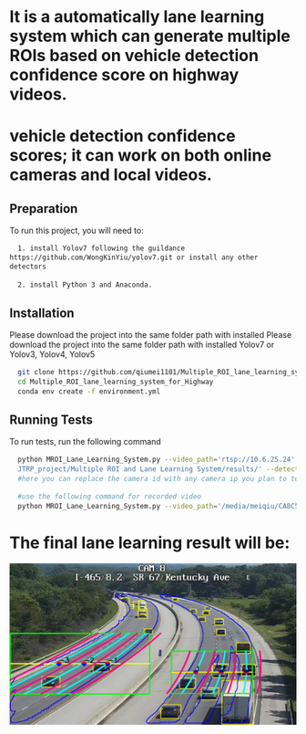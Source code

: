 # It is a automatically lane learning system which can generate multiple ROIs based on vehicle detection confidence score on highway videos.
# vehicle detection confidence scores; it can work on both online cameras and local videos.


## Preparation

To run this project, you will need to:

      1. install Yolov7 following the guildance https://github.com/WongKinYiu/yolov7.git or install any other detectors
        
      2. install Python 3 and Anaconda. 



## Installation

Please download the project into the same folder path with installed Please download the project into the same folder path
with installed Yolov7 or Yolov3, Yolov4, Yolov5

```bash
  git clone https://github.com/qiumei1101/Multiple_ROI_lane_learning_system_for_Highway.git
  cd Multiple_ROI_lane_learning_system_for_Highway
  conda env create -f environment.yml
```

## Running Tests

To run tests, run the following command

```bash
  python MROI_Lane_Learning_System.py --video_path='rtsp://10.6.25.24' --saving_path='/home/meiqiu@ads.iu.edu/
  JTRP_project/Multiple ROI and Lane Learning System/results/' --detector='YOLO_v7' 
  #here you can replace the camera id with any camera ip you plan to test
```
```bash
  #use the following command for recorded video
  python MROI_Lane_Learning_System.py --video_path='/media/meiqiu/CA8C57E38C57C919/MEIREQUESTEDVIDEOS/sunny/1-065-115-5-1+2020-09-05+14.42.mp4' --saving_path='/home/meiqiu@ads.iu.edu/JTRP_project/Multiple_ROI_lane_learning_system_for_Highway/results/' --detector='YOLO_v7' 
```

# The final lane learning result will be:
![alt text](./results/1-465-008-2-1+2020-08-10+14.50/1_lane_learning_in_multiple_ROI.png?raw=true)
